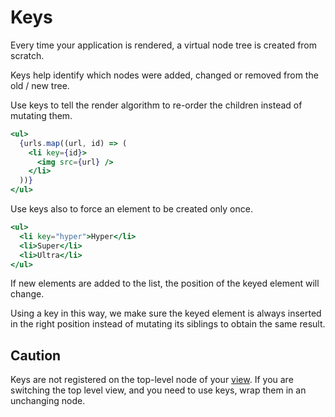 # Keys

Every time your application is rendered, a virtual node tree is created from scratch.

Keys help identify which nodes were added, changed or removed from the old / new tree.

Use keys to tell the render algorithm to re-order the children instead of mutating them.

```jsx
<ul>
  {urls.map((url, id) => (
    <li key={id}>
      <img src={url} />
    </li>
  ))}
</ul>
```

Use keys also to force an element to be created only once.

```jsx
<ul>
  <li key="hyper">Hyper</li>
  <li>Super</li>
  <li>Ultra</li>
</ul>
```

If new elements are added to the list, the position of the keyed element will change.

Using a key in this way, we make sure the keyed element is always inserted in the right position instead of mutating its siblings to obtain the same result.

## Caution

Keys are not registered on the top-level node of your [view](/docs/view.md). If you are switching the top level view, and you need to use keys, wrap them in an unchanging node.
